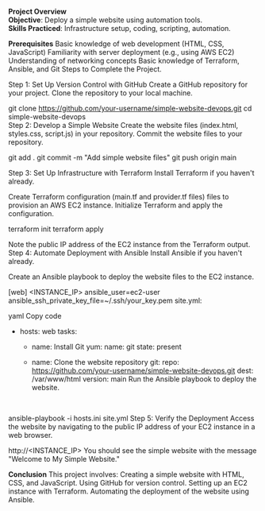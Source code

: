 <strong>Project Overview</strong><br>
<strong>Objective</strong>: Deploy a simple website using automation tools.<br>
<strong>Skills Practiced</strong>: Infrastructure setup, coding, scripting, automation.<br>

<strong>Prerequisites</strong>
Basic knowledge of web development (HTML, CSS, JavaScript)
Familiarity with server deployment (e.g., using AWS EC2)
Understanding of networking concepts
Basic knowledge of Terraform, Ansible, and Git
Steps to Complete the Project.<br>

Step 1: Set Up Version Control with GitHub
Create a GitHub repository for your project.
Clone the repository to your local machine.
<br>

git clone https://github.com/your-username/simple-website-devops.git
cd simple-website-devops
<br>
Step 2: Develop a Simple Website
Create the website files (index.html, styles.css, script.js) in your repository.
Commit the website files to your repository.
<br>

git add .
git commit -m "Add simple website files"
git push origin main
<br>

Step 3: Set Up Infrastructure with Terraform
Install Terraform if you haven't already.

Create Terraform configuration (main.tf and provider.tf files) files to provision an AWS EC2 instance.
Initialize Terraform and apply the configuration.
<br>

terraform init
terraform apply

Note the public IP address of the EC2 instance from the Terraform output.
<br>
Step 4: Automate Deployment with Ansible
Install Ansible if you haven't already.

Create an Ansible playbook to deploy the website files to the EC2 instance.

[web]
<INSTANCE_IP> ansible_user=ec2-user ansible_ssh_private_key_file=~/.ssh/your_key.pem
site.yml:

yaml
Copy code
- hosts: web
  tasks:
    - name: Install Git
      yum:
        name: git
        state: present

    - name: Clone the website repository
      git:
        repo: https://github.com/your-username/simple-website-devops.git
        dest: /var/www/html
        version: main
Run the Ansible playbook to deploy the website.
<br>

ansible-playbook -i hosts.ini site.yml
Step 5: Verify the Deployment
Access the website by navigating to the public IP address of your EC2 instance in a web browser.
<br>

http://<INSTANCE_IP>
You should see the simple website with the message "Welcome to My Simple Website."

<strong>Conclusion</strong>
This project involves:
Creating a simple website with HTML, CSS, and JavaScript.
Using GitHub for version control.
Setting up an EC2 instance with Terraform.
Automating the deployment of the website using Ansible.